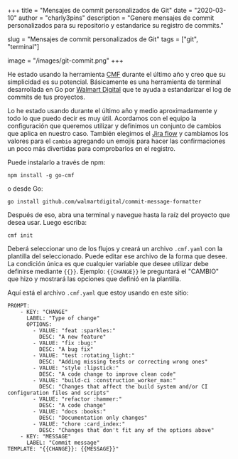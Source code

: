+++
title = "Mensajes de commit personalizados de Git"
date = "2020-03-10"
author = "charly3pins"
description = "Genere mensajes de commit personalizados para su repositorio y estandarice su registro de commits."

slug = "Mensajes de commit personalizados de Git"
tags = ["git", "terminal"]

image = "/images/git-commit.png"
+++

He estado usando la herramienta [CMF](https://github.com/walmartdigital/commit-message-formatter) durante el último año y creo que su simplicidad es su potencial. Básicamente es una herramienta de terminal desarrollada en Go por [Walmart Digital](https://github.com/walmartdigital) que te ayuda a estandarizar el log de commits de tus proyectos.

Lo he estado usando durante el último año y medio aproximadamente y todo lo que puedo decir es muy útil. Acordamos con el equipo la configuración que queremos utilizar y definimos un conjunto de cambios que aplica en nuestro caso. También elegimos el [Jira flow](https://github.com/walmartdigital/commit-message-formatter#jira-flow) y cambiamos los valores para el `cambio` agregando un emojis para hacer las confirmaciones un poco más divertidas para comprobarlos en el registro.

Puede instalarlo a través de npm:
```vim
npm install -g go-cmf
``` 
o desde Go:
```vim
go install github.com/walmartdigital/commit-message-formatter
```

Después de eso, abra una terminal y navegue hasta la raíz del proyecto que desea usar. Luego escriba:
```vim
cmf init 
```

Deberá seleccionar uno de los flujos y creará un archivo `.cmf.yaml` con la plantilla del seleccionado. Puede editar ese archivo de la forma que desee. La condición única es que cualquier variable que desee utilizar debe definirse mediante `{{}}`. Ejemplo: `{{CHANGE}}` le preguntará el "CAMBIO" que hizo y mostrará las opciones que definió en la plantilla.

Aquí está el archivo `.cmf.yaml` que estoy usando en este sitio:
```
PROMPT:
    - KEY: "CHANGE"
      LABEL: "Type of change"
      OPTIONS:
        - VALUE: "feat :sparkles:"
          DESC: "A new feature"
        - VALUE: "fix :bug:"
          DESC: "A bug fix"
        - VALUE: "test :rotating_light:"
          DESC: "Adding missing tests or correcting wrong ones"
        - VALUE: "style :lipstick:"
          DESC: "A code change to improve clean code"
        - VALUE: "build-ci :construction_worker_man:"
          DESC: "Changes that affect the build system and/or CI configuration files and scripts"
        - VALUE: "refactor :hammer:"
          DESC: "A code change"
        - VALUE: "docs :books:"
          DESC: "Documentation only changes"
        - VALUE: "chore :card_index:"
          DESC: "Changes that don't fit any of the options above"
    - KEY: "MESSAGE"
      LABEL: "Commit message"
TEMPLATE: "{{CHANGE}}: {{MESSAGE}}"
```